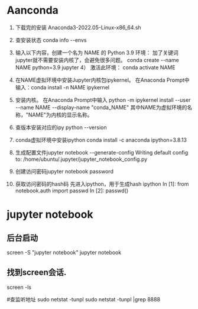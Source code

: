 # Aanconda
1) 下载完的安装
Anaconda3-2022.05-Linux-x86_64.sh
2) 查安装状态
conda info --envs
3) 输入以下内容，创建一个名为 NAME 的 Python 3.9 环境：
加了关键词jupyter就不需要安装内核了，会避免很多问题。
conda create --name NAME python=3.9 jupyter
4） 激活此环境：
conda activate NAME
5) 在NAME虚拟环境中安装Jupyter内核包ipykernel。
在Anaconda Prompt中输入：conda install -n NAME ipykernel
6) 安装内核。
在Anaconda Prompt中输入
python -m ipykernel install --user --name NAME --display-name "conda_NAME"
其中NAME为虚拟环境的名称，"NAME"为内核的显示名称。
7)  查版本安装对应的ipy
python --version
8) conda虚拟环境中安装ipython
conda install -c anaconda ipython=3.8.13

9) 生成配置文件jupyter notebook --generate-config
Writing default config to: /home/ubuntu/.jupyter/jupyter_notebook_config.py

10) 创建访问密码jupyter notebook password

11) 获取访问密码的hash码
先进入ipython，用于生成hash
ipython
In [1]: from notebook.auth import passwd
In [2]: passwd()

# jupyter notebook
## 后台启动
screen -S "jupyter notebook"
jupyter notebook
## 找到screen会话. 
screen -ls

#查监听地址
sudo netstat -tunpl
sudo netstat -tunpl |grep 8888


